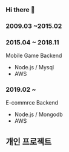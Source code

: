 ### Hi there 👋

### 2009.03 ~2015.02

### 2015.04 ~ 2018.11
Mobile Game Backend
- Node.js / Mysql
- AWS

### 2019.02 ~
E-commrce Backend
- Node.js / Mongodb
- AWS

## 개인 프로젝트

